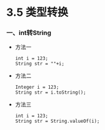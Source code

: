 # 3.5 类型转换

### 一、int转String
* 方法一

      int i = 123;
      String str = ""+i;

* 方法二

      Integer i = 123;
      String str = i.toString();

* 方法三

      int i = 123;
      String str = String.valueOf(i); 







































